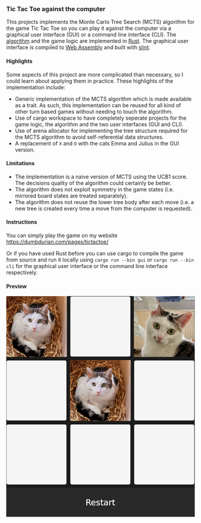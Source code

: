 ### Tic Tac Toe against the computer

This projects implements the Monte Carlo Tree Search (MCTS) algorithm for the game Tic Tac Toe so you can play it against the computer via a graphical user interface (GUI)
or a command line interface (CLI). The [algorithm](https://en.wikipedia.org/wiki/Monte_Carlo_tree_search) and the game logic are implemented in
[Rust](https://www.rust-lang.org/). The graphical user interface is compiled to [Web Assembly](https://webassembly.org/) and built with [slint](https://slint.dev/).

#### Highlights

Some aspects of this project are more complicated than necessary, so I could learn about applying them in practice. These highlights of the implementation include:

- Generic implementation of the MCTS algorithm which is made available as a trait. As such, this implementation can be reused for all kind of other turn based games
without needing to touch the algorithm.
- Use of cargo workspace to have completely seperate projects for the game logic, the algorithm and the two user interfaces (GUI and CLI).
- Use of arena allocator for implementing the tree structure required for the MCTS algorithm to avoid self-referential data structures.
- A replacement of `X` and `O` with the cats Emma and Julius in the GUI version.

#### Limitations

- The implementation is a naive version of MCTS using the UCB1 score. The decisions quality of the algorithm could certainly be better.
- The algorithm does not exploit symmetry in the game states (i.e. mirrored board states are treated separately).
- The algorithm does not reuse the lower tree body after each move (i.e. a new tree is created every time a move from the computer is requested).

#### Instructions

You can simply play the game on my website https://dumbdurian.com/pages/tictactoe/

Or if you have used Rust before you can use cargo to compile the game from source and run it locally 
using `cargo run --bin gui` or `cargo run --bin cli` for the graphical user interface or the command line interface respectively.

#### Preview

![A preview of the GUI](gui/gui_preview.png)

